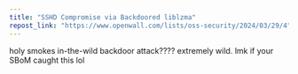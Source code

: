 ```yaml
---
title: "SSHD Compromise via Backdoored liblzma"
repost_link: "https://www.openwall.com/lists/oss-security/2024/03/29/4"
---
```


holy smokes in-the-wild backdoor attack???? extremely wild. lmk if your SBoM caught this lol
